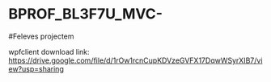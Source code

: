 # BPROF_BL3F7U_MVC-

#Feleves projectem

wpfclient download link:
https://drive.google.com/file/d/1rOw1rcnCupKDVzeGVFX17DqwWSyrXIB7/view?usp=sharing
